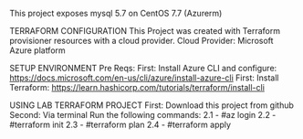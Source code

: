 This project exposes mysql 5.7 on CentOS 7.7 (Azurerm)

TERRAFORM CONFIGURATION This Project was created with Terraform provisioner resources with a cloud provider. Cloud Provider: Microsoft Azure platform

SETUP ENVIRONMENT Pre Reqs: First: Install Azure CLI and configure: https://docs.microsoft.com/en-us/cli/azure/install-azure-cli First: Install Terraform: https://learn.hashicorp.com/tutorials/terraform/install-cli

USING LAB TERRAFORM PROJECT First: Download this project from github Second: Via terminal Run the following commands: 2.1 - #az login 2.2 - #terraform init 2.3 - #terraform plan 2.4 - #terraform apply
